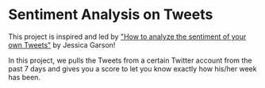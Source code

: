 # Sentiment Analysis on Tweets

This project is inspired and led by ["How to analyze the sentiment of your own Tweets"](https://blog.twitter.com/developer/en_us/topics/tips/2020/how-to-analyze-the-sentiment-of-your-own-tweets) by Jessica Garson!

In this project, we pulls the Tweets from a certain Twitter account from the past 7 days and gives you a score to let you know exactly how his/her week has been. 
